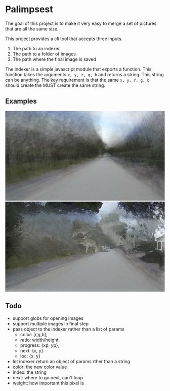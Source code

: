 # Palimpsest

The goal of this project is to make it very easy to merge a set of pictures that are all the same size.

This project provides a cli tool that accepts three inputs.

1. The path to an indexer
2. The path to a folder of images
3. The path where the final image is saved

The indexer is a simple javascript module that exports a function. This function takes the arguments `x, y, r, g, b` and returns a string. This string can be anything. The key requirement is that the same `x, y, r, g, b` should create the MUST create the same string.

## Examples

![](./process/default/data-series-0001.jpg)
![](./process/water-color/max-x-min-y.jpg)

## Todo

- support globs for opening images
- support multiple images in final step
- pass object to the indexer rather than a list of params
  - color: [r,g,b],
  - ratio: width/height,
  - progress: {xp, yp},
  - next: {x, y}
  - loc: {x, y}
- let indexer return an object of params rther than a string
 - color: the new color value
 - index: the string
 - next: where to go next, can't loop
 - weight: how important this pixel is

